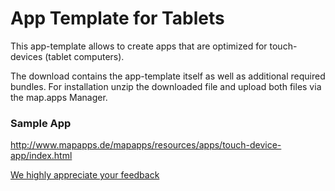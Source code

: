 # App Template for Tablets
This app-template allows to create apps that are optimized for touch-devices (tablet computers).

The download contains the app-template itself as well as additional required bundles. For installation unzip the downloaded file and upload both files via the map.apps Manager.

### Sample App ###
http://www.mapapps.de/mapapps/resources/apps/touch-device-app/index.html

[We highly appreciate your feedback](http://developernetwork.conterra.de/de/forum/feedback-zu-touch-device-template)
